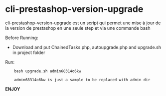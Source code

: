 # cli-prestashop-version-upgrade
cli-prestashop-version-upgrade est un script qui permet une mise à jour de la version de prestashop en une seule step et via une commande bash

Before Running:

  - Download and put ChainedTasks.php, autoupgrade.php and upgrade.sh in project folder

Run:

~~~
    bash upgrade.sh admin68314o6kw
    
    admin68314o6kw is just a sample to be replaced with admin dir
~~~


**ENJOY**
